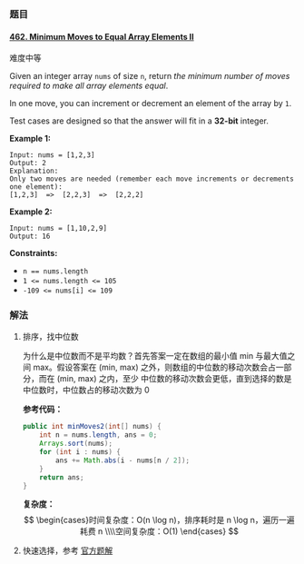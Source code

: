 ### 题目

#### [462. Minimum Moves to Equal Array Elements II](https://leetcode.cn/problems/minimum-moves-to-equal-array-elements-ii/)

难度中等

Given an integer array `nums` of size `n`, return *the minimum number of moves required to make all array elements equal*.

In one move, you can increment or decrement an element of the array by `1`.

Test cases are designed so that the answer will fit in a **32-bit** integer.

 

**Example 1:**

```
Input: nums = [1,2,3]
Output: 2
Explanation:
Only two moves are needed (remember each move increments or decrements one element):
[1,2,3]  =>  [2,2,3]  =>  [2,2,2]
```

**Example 2:**

```
Input: nums = [1,10,2,9]
Output: 16
```

 

**Constraints:**

- `n == nums.length`
- `1 <= nums.length <= 105`
- `-109 <= nums[i] <= 109`



### 解法

1. 排序，找中位数

   为什么是中位数而不是平均数？首先答案一定在数组的最小值 min 与最大值之间 max。假设答案在 (min, max) 之外，则数组的中位数的移动次数会占一部分，而在 (min, max) 之内，至少 中位数的移动次数会更低，直到选择的数是 中位数时，中位数占的移动次数为 0

   **参考代码：**

   ```java
   public int minMoves2(int[] nums) {
       int n = nums.length, ans = 0;
       Arrays.sort(nums);
       for (int i : nums) {
           ans += Math.abs(i - nums[n / 2]);
       }
       return ans;
   }
   ```

   **复杂度：**
   $$
   \begin{cases}时间复杂度：O(n \log n)，排序耗时是 n \log n，遍历一遍耗费 n \\\\空间复杂度：O(1) \end{cases}
   $$
   

2. 快速选择，参考 [官方题解](https://leetcode.cn/problems/minimum-moves-to-equal-array-elements-ii/solution/zui-shao-yi-dong-ci-shu-shi-shu-zu-yuan-xt3r2/)